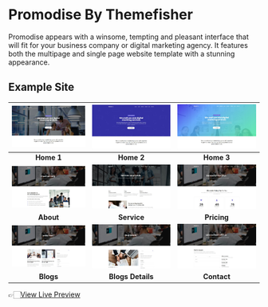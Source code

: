# Promodise By Themefisher

Promodise appears with a winsome, tempting and pleasant interface that will fit for your business company or digital marketing agency. It features both the multipage and single page website template with a stunning appearance.

<!-- demo -->
## Example Site

| [![](screenshots/h1.jpg)](https://demo.themefisher.com/promodise/) | [![](screenshots/h2.jpg)](https://demo.themefisher.com/promodise/index-2.html) | [![](screenshots/h3.jpg)](https://demo.themefisher.com/promodise/index-3.html) |
|:---:|:---:|:---:|
| **Home 1**  | **Home 2**  | **Home 3** |
| [![](screenshots/about.jpg)](https://demo.themefisher.com/promodise/about.html) | [![](screenshots/service.jpg)](https://demo.themefisher.com/promodise/service.html) | [![](screenshots/pricing.jpg)](https://demo.themefisher.com/promodise/pricing.html) |
| **About**  | **Service**  | **Pricing** |
| [![](screenshots/blog.jpg)](https://demo.themefisher.com/promodise/blog.html) | [![](screenshots/bd.jpg)](https://demo.themefisher.com/promodise/blog-details.html) | [![](screenshots/contact.jpg)](https://demo.themefisher.com/promodise/contact.html) |
| **Blogs**  | **Blogs Details**  | **Contact** |

👉🏻[View Live Preview](https://demo.themefisher.com/promodise/)
